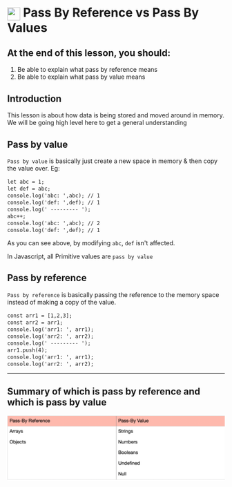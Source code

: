 # <span><img src="../../../../ga_cog.png" width="30" height="30" style="vertical-align: middle;"></span> Pass By Reference vs Pass By Values

## At the end of this lesson, you should:
1. Be able to explain what pass by reference means
3. Be able to explain what pass by value means

## Introduction
This lesson is about how data is being stored and moved around in memory. We will be going high level here to get a general understanding

## Pass by value
`Pass by value` is basically just create a new space in memory & then copy the value over. Eg:
```
let abc = 1;
let def = abc;
console.log('abc: ',abc); // 1
console.log('def: ',def); // 1
console.log(' --------- ');
abc++;
console.log('abc: ',abc); // 2
console.log('def: ',def); // 1
```
As you can see above, by modifying `abc`, `def` isn't affected.

In Javascript, all Primitive values are `pass by value`

## Pass by reference
`Pass by reference` is basically passing the reference to the memory space instead of making a copy of the value.
```
const arr1 = [1,2,3];
const arr2 = arr1;
console.log('arr1: ', arr1);
console.log('arr2: ', arr2);
console.log(' --------- ');
arr1.push(4);
console.log('arr1: ', arr1);
console.log('arr2: ', arr2);
```

---

## Summary of which is pass by reference and which is pass by value
<img src="./img/pass-by-reference-and-value.png">